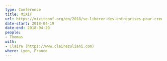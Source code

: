 ```yaml
---
type: Conférence
title: MiXiT
url: https://mixitconf.org/en/2018/se-liberer-des-entreprises-pour-creer-son-equilibre-et-payer-ses-factures
date-start: 2018-04-19
date-end: 2018-04-20
people:
- Thomas
with:
- Claire (https://www.clairezuliani.com)
where: Lyon, France
---
```

